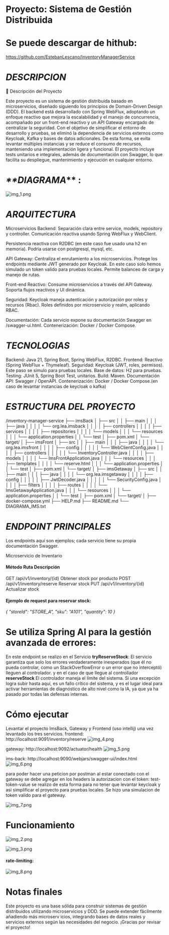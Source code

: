 
# **Proyecto: Sistema de Gestión Distribuida**

# **Se puede descargar de hithub:**

https://github.com/EstebanLescano/InventoryManagerService


# **_DESCRIPCION_**

📘 Descripción del Proyecto

Este proyecto es un sistema de gestión distribuida basado en microservicios, diseñado siguiendo los principios de Domain-Driven Design (DDD).
El backend está desarrollado con Spring WebFlux, adoptando un enfoque reactivo que mejora la escalabilidad y el manejo
de concurrencia, acompañado por un front-end reactivo y un API Gateway encargado de centralizar la seguridad.
Con el objetivo de simplificar el entorno de desarrollo y pruebas, se eliminó la dependencia de servicios externos 
como Keycloak, Kafka y bases de datos adicionales. De esta forma, se evita levantar múltiples instancias y se reduce el consumo 
de recursos, manteniendo una implementación ligera y funcional.
El proyecto incluye tests unitarios e integrales, además de documentación con Swagger, lo que facilita su despliegue, 
mantenimiento y ejecución en cualquier entorno.

# _**DIAGRAMA_** :
![img_1.png](img_1.png)


# **_ARQUITECTURA_**

Microservicios Backend:
Separación clara entre service, models, repository y controller.
Comunicación reactiva usando Spring WebFlux y WebClient.

Persistencia reactiva con R2DBC (en este caso fue usado una h2 en memoria). Podria usarse con postgresql, mysql, etc.

API Gateway:
Centraliza el enrutamiento a los microservicios.
Protege los endpoints mediante JWT generado por Keycloak. En este caso solo hemos simulado un token valido para pruebas locales.
Permite balanceo de carga y manejo de rutas.

Front-end Reactivo:
Consume microservicios a través del API Gateway.
Soporta flujos reactivos y UI dinámica.

Seguridad:
Keycloak maneja autenticación y autorización por roles y recursos (Rbac).
Roles definidos por microservicio y realm, aplicando RBAC.

Documentación:
Cada servicio expone su documentación Swagger en /swagger-ui.html.
Contenerización: Docker / Docker Compose.


# **_TECNOLOGIAS_**

Backend: Java 21, Spring Boot, Spring WebFlux, R2DBC.
Frontend: Reactivo (Spring WebFlux + Thymeleaf).
Seguridad: Keycloak (JWT, roles, permisos). Este paso se simulo para pruebas locales.
Base de datos: H2 para pruebas.
Testing: JUnit 5, Spring Boot Test, unitarios.
Build: Maven.
Documentación API: Swagger / OpenAPI.
Contenerización: Docker / Docker Compose.(en caso de levantar instancias de keycloak o kafka)


# **_ESTRUCTURA DEL PROYECTO_**

/inventory-manager-service
├── imsBack
│   ├── src
│   │   ├── main
│   │   │   ├── java
│   │   │   │   └── org.lea.imsback
│   │   │   │       ├── controllers
│   │   │   │       ├── services
│   │   │   │       ├── repositories
│   │   │   │       └── models
│   │   │   └── resources
│   │   │       └── application.properties
│   │   └── test
│   ├── pom.xml
│   └── target/
│
├── imsFront
│   ├── src
│   │   ├── main
│   │   │   ├── java
│   │   │   │   └── org.lea.imsfront
│   │   │   │       ├── config
│   │   │   │       │   └── WebClientConfig.java
│   │   │   │       ├── controllers
│   │   │   │       │   └── InventoryController.java
│   │   │   │       ├── models
│   │   │   │       └── ImsFrontApplication.java
│   │   │   └── resources
│   │   │       ├── templates
│   │   │       │   └── reserve.html
│   │   │       └── application.properties
│   │   └── test
│   ├── pom.xml
│   └── target/
│
├── imsGetaway
│   ├── src
│   │   ├── main
│   │   │   ├── java
│   │   │   │   └── org.lea.imsgetaway
│   │   │   │       ├── config
│   │   │   │       │   ├── JwtDecoder.java
│   │   │   │       │   └── SecurityConfig.java
│   │   │   │       ├── filters
│   │   │   │       ├── routes
│   │   │   │       └── ImsGetawayApplication.java
│   │   │   └── resources
│   │   │       └── application.properties
│   │   └── test
│   ├── pom.xml
│   └── target/
│
├── docker-compose.yml
├── HELP.md
├── README.md
└── DIAGRAMA_IMS.txt

# **_ENDPOINT PRINCIPALES_**

Los endpoints aquí son ejemplos; cada servicio tiene su propia documentación Swagger.

Microservicio de Inventario

#### Método	Ruta	Descripción
GET	/api/v1/inventory/{id}	Obtener stock por producto
POST	/api/v1/inventory/reserve	Reservar stock
PUT	/api/v1/inventory/{id}	Actualizar stock

#### **Ejemplo de request para reservar stock:**

_{
"storeId": "STORE_A",
"sku": "A101",
"quantity": 10
}_


# Se utiliza Spring AI para la gestión avanzada de errores:

En este endpoint se realizo en el Servicio **tryReserveStock**: El servicio garantiza que solo los errores verdaderamente 
inesperados (que él no pueda controlar, como un StackOverflowError o un error que no interceptó) lleguen al controlador.
y en el caso de que llegue al controllador  **reserveStock** El controlador maneja el límite del sistema. Si una excepción logra subir hasta aquí, 
es un fallo crítico del sistema, y es el lugar ideal para activar herramientas de diagnóstico de alto nivel como la IA, 
ya que ya ha pasado por todas las defensas internas.

# Cómo ejecutar

Levantar el proyecto ImsBack, Gateway y Frontend (uso intellij)
una vez levantado los tres servicios.
frontend: http://localhost:9091/inventory/reserve
![img_4.png](img_4.png)

gateway: http://localhost:9092/actuator/health
![img_5.png](img_5.png)

ims-back: http://localhost:9090/webjars/swagger-ui/index.html
![img_6.png](img_6.png)


para poder hacer una peticion por postman al estar conectado con el gateway
se debe agregar en los headers la autorizacion con el token: test-token-value 
se realizo de esta forma para no tener que levantar keycloak y asi simplificar el proyecto
para pruebas locales. Se hizo una simulacion de token valido para el gateway. 

![img_7.png](img_7.png)


# Funcionamiento
![img_2.png](img_2.png)

![img_3.png](img_3.png)


#### rate-limiting:

![img_8.png](img_8.png)

# Notas finales
Este proyecto es una base sólida para construir sistemas de gestión distribuidos
utilizando microservicios y DDD. Se puede extender fácilmente añadiendo más microserv
icios, integrando bases de datos reales y servicios externos según las necesidades del negocio.
¡Gracias por revisar el proyecto!
